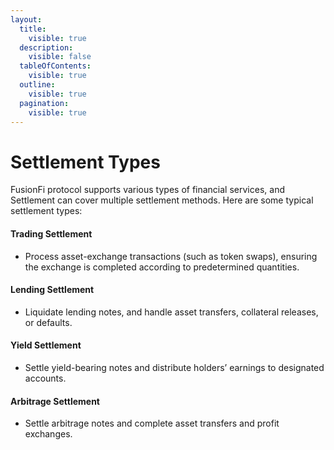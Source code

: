 ```yaml
---
layout:
  title:
    visible: true
  description:
    visible: false
  tableOfContents:
    visible: true
  outline:
    visible: true
  pagination:
    visible: true
---
```


# Settlement Types

FusionFi protocol supports various types of financial services, and Settlement can cover multiple settlement methods. Here are some typical settlement types:

#### Trading Settlement

* Process asset-exchange transactions (such as token swaps), ensuring the exchange is completed according to predetermined quantities.

#### Lending Settlement

* Liquidate lending notes, and handle asset transfers, collateral releases, or defaults.

#### Yield Settlement

* Settle yield-bearing notes and distribute holders’ earnings to designated accounts.

#### Arbitrage Settlement

* Settle arbitrage notes and complete asset transfers and profit exchanges.
